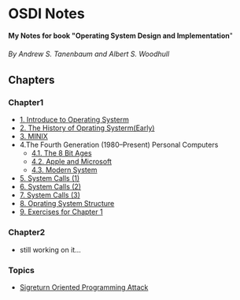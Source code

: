 # OSDI Notes

**My Notes for book "Operating System Design and Implementation**"
###### By Andrew S. Tanenbaum and Albert S. Woodhull

## Chapters
### Chapter1
* [1. Introduce to Operating Systerm](Chapters/Chapter1/1OS.md)
* [2. The History of Oprating Systerm(Early)](Chapters/Chapter1/2HSE.md)
* [3. MINIX](Chapters/Chapter1/3MINIX.md)
* 4.The Fourth Generation (1980–Present) Personal Computers
  * [4.1. The 8 Bit Ages](Chapters/Chapter1/4MCOS1.md)
  * [4.2. Apple and Microsoft](Chapters/Chapter1/4MCOS2.md)
  * [4.3. Modern System](Chapters/Chapter1/4MCOS3.md)
* [5. System Calls (1)](Chapters/Chapter1/5Syscall-1.md)
* [6. System Calls (2)](Chapters/Chapter1/6Syscall-2.md)
* [7. System Calls (3)](Chapters/Chapter1/7Syscall-3.md)
* [8. Oprating System Structure](Chapters/Chapter1/8OStruc.md)
* [9. Exercises for Chapter 1](Chapters/Chapter1/9Exercises.md)

### Chapter2
* still working on it...

### Topics
* [Sigreturn Oriented Programming Attack](Chapters/Chapter1/SROP/SROPAttack.md)
